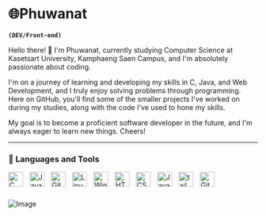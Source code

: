  # :globe_with_meridians:Phuwanat
 **`(DEV/Front-end)`**
 
<p>Hello there! 👋 I'm Phuwanat, currently studying Computer Science at Kasetsart University, Kamphaeng Saen Campus, and I'm absolutely passionate about coding.

I'm on a journey of learning and developing my skills in C, Java, and Web Development, and I truly enjoy solving problems through programming. Here on GitHub, you'll find some of the smaller projects I've worked on during my studies, along with the code I've used to hone my skills.

My goal is to become a proficient software developer in the future, and I'm always eager to learn new things. Cheers!</p>

---
### 🧰 Languages and Tools
<img align="left" alt="C" width="30px" style="padding-right:10px;" 
src="https://cdn.jsdelivr.net/gh/devicons/devicon@latest/icons/c/c-original.svg" />
          
<img align="left" alt="Java" width="30px" style="padding-right:10px;" src="https://cdn.jsdelivr.net/gh/devicons/devicon/icons/java/java-original.svg"/>
<img align="left" alt="Git" width="30px" style="padding-right:10px;" src="https://cdn.jsdelivr.net/gh/devicons/devicon/icons/git/git-original.svg" />
<img align="left" alt="Linux" width="30px" style="padding-right:10px;" src="https://cdn.jsdelivr.net/gh/devicons/devicon/icons/linux/linux-original.svg" />
<img align="left" alt="Windows" width="30px" style="padding-right:10px;" src="https://cdn.jsdelivr.net/gh/devicons/devicon@latest/icons/windows11/windows11-original.svg" />
<img align="left" alt="HTML" width="30px" style="padding-right:10px;" src="https://cdn.jsdelivr.net/gh/devicons/devicon/icons/html5/html5-plain.svg" />
<img align="left" alt="CSS" width="30px" style="padding-right:10px;" src="https://cdn.jsdelivr.net/gh/devicons/devicon/icons/css3/css3-plain.svg" />
<img align="left" alt="JavaScript" width="30px" style="padding-right:10px;" src="https://cdn.jsdelivr.net/gh/devicons/devicon@latest/icons/javascript/javascript-original.svg" />
<img align="left" alt="tailwindcss" width="30px" style="padding-right:10px;" src="https://cdn.jsdelivr.net/gh/devicons/devicon@latest/icons/tailwindcss/tailwindcss-original.svg" />
<img align="left" alt="GitHub" width="30px" style="padding-right:10px;" 
src="https://cdn.jsdelivr.net/gh/devicons/devicon@latest/icons/github/github-original.svg" />
<br />

#
   ![Image](https://github.com/user-attachments/assets/7618c267-3809-43c4-9e14-8331f852d0d5)
